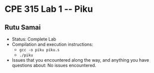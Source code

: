 # CPE 315 Lab 1 -- Piku

## Rutu Samai

* Status: 
  Complete Lab
* Compilation and execution instructions:
  * `gcc -o piku piku.s`
  * `./piku`
* Issues that you encountered along the way, and anything you have questions about:
  No issues encountered.
